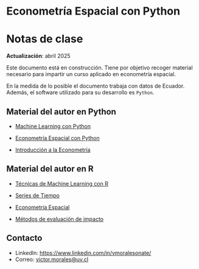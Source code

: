 # Econometría Espacial con Python

# Notas de clase

**Actualización**: abril 2025

Este documento está en construcción. Tiene por objetivo recoger material necesario para impartir un curso aplicado en econometría espacial.

En la medida de lo posible el documento trabaja con datos de Ecuador. Además, el software utilizado para su desarrollo es `Python`.

## Material del autor en Python

- [Machine Learning con Python](https://vmoprojs.github.io/MLPython/intro.html)

- [Econometría Espacial con Python](https://vmoprojs.github.io/SpatialEconPython/intro.html)

- [Introducción a la Econometría](https://vmoprojs.github.io/IntroEconometricsWO/intro.html)

## Material del autor en R

-   [Técnicas de Machine Learning con R](https://bookdown.org/victor_morales/TecnicasML/)

-   [Series de Tiempo](https://bookdown.org/victor_morales/SeriesdeTiempo/)

-   [Econometría Espacial](https://bookdown.org/victor_morales/SpatialEconometrics/)

-   [Métodos de evaluación de impacto](https://bookdown.org/victor_morales/ImpactEvaluation/)

## Contacto

-	LinkedIn: <https://www.linkedin.com/in/vmoralesonate/>
-	Correo: <victor.morales@uv.cl>


```{tableofcontents}
```
